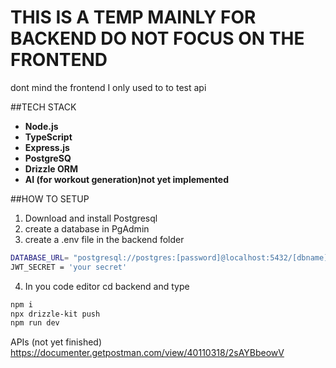 # THIS IS A TEMP MAINLY FOR BACKEND DO NOT FOCUS ON THE FRONTEND
dont mind the frontend I only used to to test api

##TECH STACK
- **Node.js**
- **TypeScript**
- **Express.js**
- **PostgreSQ**
- **Drizzle ORM**
- **AI (for workout generation)not yet implemented**

##HOW TO SETUP
1. Download and install Postgresql
2. create a database in PgAdmin
3. create a .env file in the backend folder 
```bash
DATABASE_URL= "postgresql://postgres:[password]@localhost:5432/[dbname]" //remove and replace the []
JWT_SECRET = 'your secret'
```
4. In you code editor cd backend and type
```bash
npm i
npx drizzle-kit push
npm run dev
```

APIs (not yet finished)
https://documenter.getpostman.com/view/40110318/2sAYBbeowV
